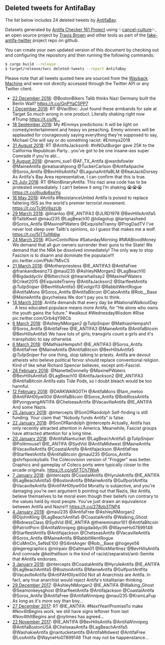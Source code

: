 ## Deleted tweets for AntifaBay

The list below includes 24 deleted tweets by
[AntifaBay](https://twitter.com/AntifaBay).



Datasets generated by [Antifa Checker 161 Project](https://twitter.com/antifacheck161) using ✨[cancel-culture](https://github.com/travisbrown/cancel-culture)✨, an open source project by 
[Travis Brown](https://twitter.com/travisbrown) and other tools as part of the 
[fake-antifa-twitter](https://github.com/antifacheck161/fake-antifa-twitter) project repo on github.

You can create your own updated version of this document by checking out and configuring the
repository and then running the following commands:

```bash
$ cargo build --release
$ target/release/twcc deleted-tweets --report AntifaBay
```

Please note that all tweets quoted here are sourced from the
[Wayback Machine](https://web.archive.org) and were not directly accessed through the Twitter API or
any Twitter client.

* [22 December 2018](https://web.archive.org/web/20181222083958/https://twitter.com/AntifaBay/status/1076396919121895424): @BostonBikers Talib thinks Nazi Germany built the Berlin Wall? https://t.co/GnPYaC5PP7 <!--1076396919121895424-->
* [ 1 December 2018](https://web.archive.org/web/20181201083846/https://twitter.com/AntifaBay/status/1068786471946121216): RT @VacBloc: Just found these armbands for sale  at Target  So much wrong in one product. Literally shaking right now #Trump https://t.co/N… <!--1068786471946121216-->
* [18 September 2018](https://web.archive.org/web/20180918003843/https://twitter.com/AntifaBay/status/1041848961366032385): My #Emmys predictions: It will be light on comedy/entertainment and heavy on preaching. Emmy winners will be applauded for courageously saying everything they're supposed to say, Michael Che will say or do something racist. #Emmys2018 <!--1041848961366032385-->
* [31 August 2018](https://web.archive.org/web/20180831072015/https://twitter.com/AntifaBay/status/1035427028948975616): RT @AntifaJackson6: #InNOutBurger gave 25K to the California Republican Party...you've got to be one insane-ass super Comrade if you're abl… <!--1035427028948975616-->
* [ 9 August 2018](https://web.archive.org/web/20180809052424/https://twitter.com/AntifaBay/status/1027425341286084610): @naomi_sue1 @AF_TX_Antifa @wardsfowler @MaineAntifa @realsarahjeong @TuckerCarlson @AntifaApache @Soros_Antifa @BevHillsAntifa7 @LagunaAntifaBLM @ReaIJackDorsey As Antifa's Bay Area representative, I can confirm that this is true. <!--1027425341286084610-->
* [25 July 2018](https://web.archive.org/web/20180725232114/https://twitter.com/AntifaBay/status/1022260517279293445): RT @NonBinaryAntifa: This nazi area code has to be protested immediately. I can’t believe it omg I’m shaking 😭😭😭 https://t.co/6judp8sqYg <!--1022260517279293445-->
* [16 May 2018](https://web.archive.org/web/20180516055104/https://twitter.com/AntifaBay/status/996629083592196096): #Antifa #ResistanceUnited  Antifa is poised to replace faltering ISIS as the world's premier terrorist movement.  https://t.co/Tc9tV8azUb <!--996629083592196096-->
* [29 March 2018](https://web.archive.org/web/20180329200801/https://twitter.com/AntifaBay/status/979450124605812742): @linanloo @IE_ANTIFA3 @JLRD1978 @BevHillsAntifa5 @TalibKweli @maul235 @LagBeach10 @lolagotup @tariqnasheed @Soros_Antifa @MaxinePWaters @ExquisiteTranny @ProgDadTV I've never lost sleep over Talib's opinions, so I guess that makes me a wolf. https://t.co/5ITTuIWdjw <!--979450124605812742-->
* [24 March 2018](https://web.archive.org/web/20180526073937/https://twitter.com/AntifaBay/status/977614756768026624): #GunContolNow   #SaturdayMorning   #NRABloodMoney  We demand that all gun owners surrender their guns to the State! We demand that the NRA be dissolved immediately! The only way to stop Fascism is to disarm and dominate the populace!!! pic.twitter.com/PbAr7MIvC5 <!--977614756768026624-->
* [21 March 2018](https://web.archive.org/web/20180321055302/https://twitter.com/AntifaBay/status/976335858042318848): @Motherpriestess @IE_ANTIFA3 @AntifaFree @frankandbeanz73 @maul235 @AshleyNMorgan2 @LagBeach10 @Bigdaddycliv @Bitterchick @hearwhatIsay2 @MaxinePWaters @Criket2015 @ExquisiteTranny @AntifaJackson2 @StarfleetAntifa @_TulipSniper_ @BevHillsAntifa5 @Evolgirl13 @RabbitWentRogue @AntifaMons @Soros_Antifa @AntifaBitcoin @CaboAntifa @Rob__Base @MaineAntifa @xychelsea We don't pay you to think. <!--976335858042318848-->
* [14 March 2018](https://web.archive.org/web/20180520055647/https://twitter.com/AntifaBay/status/973974109787971589): Antifa demands that every day be  #NationalWalkoutDay . A less educated populace means more Antifa, for "He alone who owns the youth gains the future."  #walkout   #WednesdayWisdom   #Rise   pic.twitter.com/Orb4qY98Cb <!--973974109787971589-->
* [ 6 March 2018](https://web.archive.org/web/20180306073349/https://twitter.com/AntifaBay/status/970925403039784960): @AshleyNMorgan2 @_TulipSniper_ @MathiasHempshi1 @Soros_Antifa @AntifaFree @IE_ANTIFA3 @MaineAntifa @AntifaBitcoin @BevHillsAntifa5 We have lots of girls; transgirls count a girls and it's transphobic to say otherwise. <!--970925403039784960-->
* [ 6 March 2018](https://web.archive.org/web/20180306071909/https://twitter.com/AntifaBay/status/970921712043937793): @MathiasHempshi1 @IE_ANTIFA3 @Soros_Antifa @AntifaFree @MaineAntifa @AntifaBitcoin @BevHillsAntifa5 @_TulipSniper_ For one thing, stop talking to priests.  Antifa are devout atheists who believe political fervor should replace conventional religion. Kind of like what Richard Spencer believes, except anti-Fascist. <!--970921712043937793-->
* [28 February 2018](https://web.archive.org/web/20180228070101/https://twitter.com/AntifaBay/status/968742821460172802): @NanetteDonnelly @MaxinePWaters @BevHillsAntifa5 @LagBeach10 @AntifaJackson2 @IE_ANTIFA3 @AntifaBitcoin Antifa eats Tide Pods, so I doubt bleach would be too harmful. <!--968742821460172802-->
* [12 February 2018](https://web.archive.org/web/20180212005240/https://twitter.com/AntifaBay/status/962851917281054721): @DARKWARG0TH @AntifaMons @Iam_metoo @AntiFAH0llyw00d @AntifaBitcoin @Soros_Antifa @BobRossAntifa @PyongyangANTIFA @ChelseasAntifa @VacavilleAntifa @IE_ANTIFA And some Nazis. <!--962851917281054721-->
* [25 January 2018](https://web.archive.org/web/20180125204031/https://twitter.com/AntifaBay/status/956627867944747015): @intercepts @SonOfRandolph Self-finding is still funding. Your claim that "Nobody funds Antifa" is false. <!--956627867944747015-->
* [22 January 2018](https://web.archive.org/web/20180122220254/https://twitter.com/AntifaBay/status/955561436809441281): @SonOfRandolph @intercepts Actually, Antifa has only recently attracted attention in America.  Meanwhile, Fascist groups have attracted attention for a long time. <!--955561436809441281-->
* [20 January 2018](https://web.archive.org/web/20180120063930/https://twitter.com/AntifaBay/status/954604279834300416): @AntifaNantucket @LagBeachAntifa5 @_TulipSniper_ @Politmouse1 @IE_ANTIFA @SydVid @AntifaMidwest @MaineAntifa @VacavilleAntifa @CoastalAntifa @Antifajackson @AntifaFree @StarfleetAntifa @AntifaBitcoin @maul235 @Soros_Antifa @shrfspookyballs The Colecovision version of "Frogger" was better. Graphics and gameplay of Coleco ports were typically closer to the arcade originals. https://t.co/g5FTCh7WoA <!--954604279834300416-->
* [ 7 January 2018](https://web.archive.org/web/20180107202808/https://twitter.com/AntifaBay/status/950101770000252928): @intercepts @CoastalAntifa @HyruleAntifa @IE_ANTIFA @LagBeachAntifa5 @BostonAntifa @MaineAntifa @GulfportAntfita @VacavilleAntifa @AntiFAH0llyw00d Morality is subjective, and you're damaging you're own argument b pointing out that Nazis, like Antifa, believe themselves to be moral even though their beliefs run contrary to the values held by most people. You've just drawn an equivalence between Antifa and Nazis!!! https://t.co/278zb3TNP4 <!--950101770000252928-->
* [ 4 January 2018](https://web.archive.org/web/20180104065828/https://twitter.com/AntifaBay/status/948810847098306560): @maul235 @AntifaFree @AshleyNMorgan2 @DijohnKling @LagBeachAntifa5 @CoastalAntifa @Walking_Ghost @BidnessClass @SydVid @IE_ANTIFA @thereminator101 @AntifaBitcoin @PatriotPorn @AntifaWinnipeg @bigdaddyc95 @WayneHo07899148 @StarfleetAntifa @Antifajackson @ChelseasAntifa @VacavilleAntifa @Soros_Antifa @MaineAntifa @RabbitWentRogue @CoMmOn_SeNsE100 @S4intAnger @Rob__Base @hogeye56 @legeregraphics @mirpaix @Galtman01 @RickMartlnez @BevHillsAntifa And comrade @keithellison is the kind of racist/separatist/anti-Semite that #Antifa endorses. <!--948810847098306560-->
* [ 3 January 2018](https://web.archive.org/web/20180103230528/https://twitter.com/AntifaBay/status/948691812784390149): @intercepts @CoastalAntifa @HyruleAntifa @IE_ANTIFA @LagBeachAntifa5 @BostonAntifa @MaineAntifa @GulfportAntfita @VacavilleAntifa @AntiFAH0llyw00d Not all Anarchists are Antifa. In fact, any true anarchist would reject Antifa's totalitarian thinking. <!--948691812784390149-->
* [29 December 2017](https://web.archive.org/web/20171229080731/https://twitter.com/AntifaBay/status/946653896902152197): @AshleyNMorgan2 @IE_ANTIFA @Walking_Ghost @Seamonkeysghost @StarfleetAntifa @Antifajackson @CoastalAntifa @Soros_Antifa @AntifaFree @AntifaWinnipeg @maul235 @KramLaFup As long as it's more soy than boy... <!--946653896902152197-->
* [27 December 2017](https://web.archive.org/web/20171227205326/https://twitter.com/AntifaBay/status/946121870432026624): RT @IE_ANTIFA: #NextYearIPromiseTo make #Nov4ItBegins work, we still have signs leftover from last #Nov4thItBegins and @nytimes has agreed… <!--946121870432026624-->
* [22 November 2017](https://web.archive.org/web/20171122011645/https://twitter.com/AntifaBay/status/933142173083725825): @IE_ANTIFA @BevHillsAntifa @AntifaWinnipeg @AntifaBostonUSA @ChelseasAntifa @LagBeachAntifa5 @WashakieAntifa @nantucketantifa @AntifaMidwest @AntifaFree @LosAntifa @WayneHo07899148 That may not be happenstance... <!--933142173083725825-->

